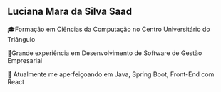 ## Luciana Mara da Silva Saad

🎓Formação em Ciências da Computação no Centro Universitário do Triângulo

💼Grande experiência em Desenvolvimento de Software de Gestão Empresarial

🚀 Atualmente me aperfeiçoando em Java, Spring Boot, Front-End com React  


